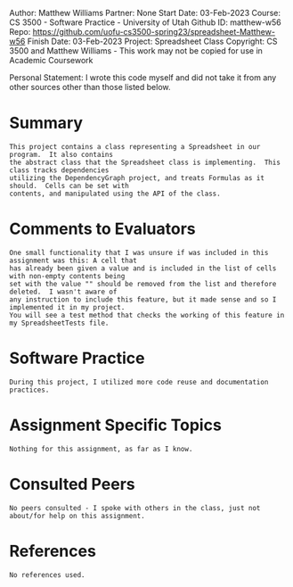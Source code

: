 ﻿
Author:			Matthew Williams
Partner:		None
Start Date:		03-Feb-2023
Course:			CS 3500 - Software Practice - University of Utah
Github ID:		matthew-w56
Repo:			https://github.com/uofu-cs3500-spring23/spreadsheet-Matthew-w56
Finish Date:	03-Feb-2023
Project:		Spreadsheet Class
Copyright:		CS 3500 and Matthew Williams - This work may not be copied for use in Academic Coursework

Personal Statement: I wrote this code myself and did not take it from any other sources other than those listed below.

# Summary

	This project contains a class representing a Spreadsheet in our program.  It also contains
	the abstract class that the Spreadsheet class is implementing.  This class tracks dependencies
	utilizing the DependencyGraph project, and treats Formulas as it should.  Cells can be set with
	contents, and manipulated using the API of the class.

# Comments to Evaluators

	One small functionality that I was unsure if was included in this assignment was this: A cell that
	has already been given a value and is included in the list of cells with non-empty contents being
	set with the value "" should be removed from the list and therefore deleted.  I wasn't aware of
	any instruction to include this feature, but it made sense and so I implemented it in my project.
	You will see a test method that checks the working of this feature in my SpreadsheetTests file.

# Software Practice

	During this project, I utilized more code reuse and documentation practices.

# Assignment Specific Topics
	
	Nothing for this assignment, as far as I know.

# Consulted Peers
	
	No peers consulted - I spoke with others in the class, just not about/for help on this assignment.

# References

	No references used.
